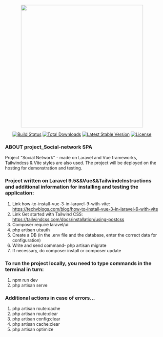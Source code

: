 <p align="center"><a href="https://laravel.com" target="_blank"><img src="https://raw.githubusercontent.com/laravel/art/master/logo-lockup/5%20SVG/2%20CMYK/1%20Full%20Color/laravel-logolockup-cmyk-red.svg" width="400"></a></p>

<p align="center">
<a href="https://travis-ci.org/laravel/framework"><img src="https://travis-ci.org/laravel/framework.svg" alt="Build Status"></a>
<a href="https://packagist.org/packages/laravel/framework"><img src="https://img.shields.io/packagist/dt/laravel/framework" alt="Total Downloads"></a>
<a href="https://packagist.org/packages/laravel/framework"><img src="https://img.shields.io/packagist/v/laravel/framework" alt="Latest Stable Version"></a>
<a href="https://packagist.org/packages/laravel/framework"><img src="https://img.shields.io/packagist/l/laravel/framework" alt="License"></a>
</p>


### ABOUT project_Social-network SPA
Project "Social Network" - made on Laravel and Vue frameworks, Tailwindcss & Vite styles are also used. The project will be deployed on the hosting for 
demonstration and testing.

### Project written on Laravel 9.5&&Vue&&TailwindcInstructions and additional information for installing and testing the application: 
1. Link how-to-install-vue-3-in-laravel-9-with-vite: https://techvblogs.com/blog/how-to-install-vue-3-in-laravel-9-with-vite
2. Link Get started with Tailwind CSS: https://tailwindcss.com/docs/installation/using-postcss
3. Composer require laravel/ui
4. php artisan ui:auth
5. Create a DB (in the .env file and the database, enter the correct data for configuration)
6. Write and send command- php artisan migrate
7. If necessary, do composer install or composer update

### To run the project locally, you need to type commands in the terminal in turn: 
1. npm run dev 
2. php artisan serve

### Additional actions in case of errors...
1. php artisan route:cache
2. php artisan route:clear
3. php artisan config:clear
4. php artisan cache:clear
5. php artisan optimize
